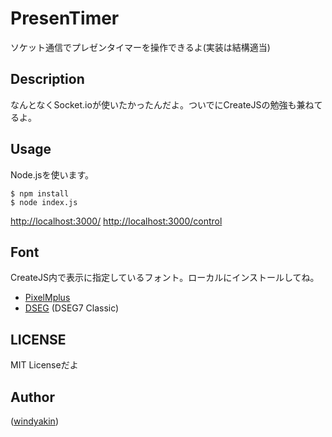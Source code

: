 # PresenTimer

ソケット通信でプレゼンタイマーを操作できるよ(実装は結構適当)

## Description

なんとなくSocket.ioが使いたかったんだよ。ついでにCreateJSの勉強も兼ねてるよ。

## Usage

Node.jsを使います。

```
$ npm install
$ node index.js
```

[http://localhost:3000/](http://localhost:3000/)
[http://localhost:3000/control](http://localhost:3000/control)

## Font

CreateJS内で表示に指定しているフォント。ローカルにインストールしてね。

 * [PixelMplus](http://itouhiro.hatenablog.com/entry/20130602/font)
 * [DSEG](http://www.keshikan.net/fonts.html) (DSEG7 Classic)

## LICENSE
MIT Licenseだよ

## Author
([windyakin](http://windyakin.net))
